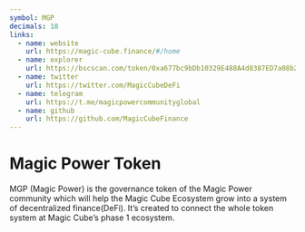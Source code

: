 ```yaml
---
symbol: MGP
decimals: 18
links:
  - name: website
    url: https://magic-cube.finance/#/home
  - name: explorer
    url: https://bscscan.com/token/0xa677bc9bDb10329E488A4d8387ED7a08b2fc9005
  - name: twitter
    url: https://twitter.com/MagicCubeDeFi
  - name: telegram
    url: https://t.me/magicpowercommunityglobal
  - name: github
    url: https://github.com/MagicCubeFinance
---
```


# Magic Power Token

MGP (Magic Power) is the governance token of the Magic Power community which will help the Magic Cube Ecosystem grow into a system of decentralized finance(DeFi). It’s created to connect the whole token system at Magic Cube’s phase 1 ecosystem.
